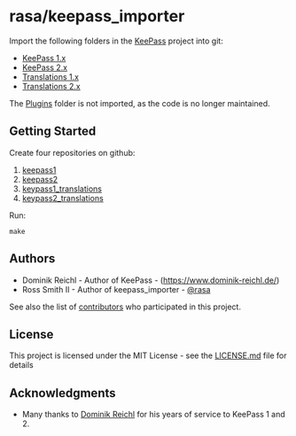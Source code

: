 # rasa/keepass_importer

Import the following folders in the [KeePass](https://sourceforge.net/projects/keepass) project into git:

* [KeePass 1.x](https://sourceforge.net/projects/keepass/files/KeePass%201.x/)
* [KeePass 2.x](https://sourceforge.net/projects/keepass/files/KeePass%202.x/)
* [Translations 1.x](https://sourceforge.net/projects/keepass/files/Translations%201.x/)
* [Translations 2.x](https://sourceforge.net/projects/keepass/files/Translations%202.x/)

The [Plugins](https://sourceforge.net/projects/keepass/files/Plugins/) folder is not imported, as the code is no longer maintained.

## Getting Started

Create four repositories on github:
1. [keepass1](https://github.com/rasa/keepass1)
2. [keepass2](https://github.com/rasa/keepass2)
3. [keypass1_translations](https://github.com/rasa/keepass1_translations)
4. [keypass2_translations](https://github.com/rasa/keepass2_translations)

Run:

```shell
make
```

## Authors

* Dominik Reichl - Author of KeePass - (https://www.dominik-reichl.de/)
* Ross Smith II - Author of keepass_importer - [@rasa](https://github.com/rasa)

See also the list of [contributors](https://github.com/rasa/keepass_importer/contributors) who participated in this project.

## License

This project is licensed under the MIT License - see the [LICENSE.md](LICENSE.md) file for details

## Acknowledgments

* Many thanks to [Dominik Reichl](https://www.dominik-reichl.de/) for his years of service to KeePass 1 and 2.
